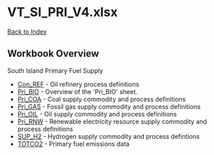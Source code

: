 # VT_SI_PRI_V4.xlsx

[Back to Index](../README.md)

## Workbook Overview

South Island Primary Fuel Supply

- [Con_REF](Con_REF.md) - Oil refinery process definitions
- [Pri_BIO](Pri_BIO.md) - Overview of the 'Pri_BIO' sheet.
- [Pri_COA](Pri_COA.md) - Coal supply commodity and process definitions
- [Pri_GAS](Pri_GAS.md) - Fossil gas supply commodity and process definitions
- [Pri_OIL](Pri_OIL.md) - Oil supply commodity and process definitions
- [Pri_RNW](Pri_RNW.md) - Renewable electricity resource supply commodity and process definitions
- [SUP_H2](SUP_H2.md) - Hydrogen supply commodity and process defintions
- [TOTCO2](TOTCO2.md) - Primary fuel emissions data
